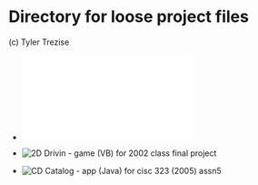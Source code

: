 # Directory for loose project files

(c) Tyler Trezise


* ![Microcontroller based Parts Inspection and Sorting System (C)](/sorting-system.c "Microcontroller based Parts Inspection and Sorting SystemM")

* ![2D Drivin - game (VB) for 2002 class final project](../../../2DDrivin "2D Drivin'")

* ![CD Catalog - app (Java) for cisc 323 (2005) assn5](/cisc323-assn5 "CD Catalog app")

